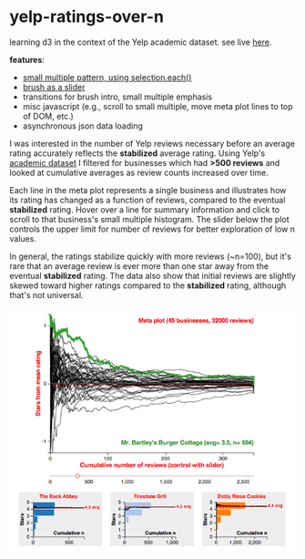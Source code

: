 yelp-ratings-over-n
===================
learning d3 in the context of the Yelp academic dataset. see live [here](http://williaster.com/yelp).

**features**:
* [small multiple pattern, using selection.each()](http://bl.ocks.org/mbostock/9490313)
* [brush as a slider](http://bl.ocks.org/mbostock/6452972)
* transitions for brush intro, small multiple emphasis
* misc javascript (e.g., scroll to small multiple, move meta plot lines to top of DOM, etc.)
* asynchronous json data loading


I was interested in the number of Yelp reviews necessary before an average rating accurately reflects the **stabilized** average rating. Using Yelp's [academic dataset](https://www.yelp.com/academic_dataset) I filtered for businesses which had **&gt;500 reviews** and looked at cumulative averages as review counts increased over time. 


Each line in the meta plot represents a single business and illustrates how its rating has changed as a function of reviews, compared to the eventual **stabilized** rating. Hover over a line for summary information and click to scroll to that business's small multiple histogram. The slider below the plot controls the upper limit for number of reviews for better exploration of low n values.


In general, the ratings stabilize quickly with more reviews (~n=100), but it's rare that an average review is ever more than one star away from the eventual **stabilized** rating. The data also show that initial reviews are slightly skewed toward higher ratings compared to the **stabilized** rating, although that's not universal.

![preview](preview.png?raw=true "Preview")
